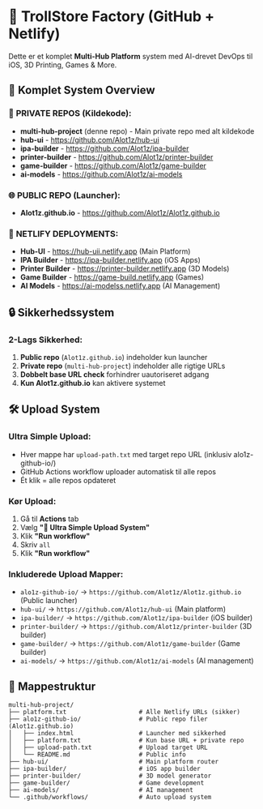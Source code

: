 # 🧪 TrollStore Factory (GitHub + Netlify)

Dette er et komplet **Multi-Hub Platform** system med AI-drevet DevOps til iOS, 3D Printing, Games & More.

## 🚀 Komplet System Overview

### 📱 **PRIVATE REPOS (Kildekode):**
- **multi-hub-project** (denne repo) - Main private repo med alt kildekode
- **hub-ui** - https://github.com/Alot1z/hub-ui
- **ipa-builder** - https://github.com/Alot1z/ipa-builder  
- **printer-builder** - https://github.com/Alot1z/printer-builder
- **game-builder** - https://github.com/Alot1z/game-builder
- **ai-models** - https://github.com/Alot1z/ai-models

### 🌐 **PUBLIC REPO (Launcher):**
- **Alot1z.github.io** - https://github.com/Alot1z/Alot1z.github.io

### 🚀 **NETLIFY DEPLOYMENTS:**
- **Hub-UI** - https://hub-uii.netlify.app (Main Platform)
- **IPA Builder** - https://ipa-builder.netlify.app (iOS Apps)
- **Printer Builder** - https://printer-builder.netlify.app (3D Models)
- **Game Builder** - https://game-build.netlify.app (Games)
- **AI Models** - https://ai-modelss.netlify.app (AI Management)

## 🔒 Sikkerhedssystem

### **2-Lags Sikkerhed:**
1. **Public repo** (`Alot1z.github.io`) indeholder kun launcher
2. **Private repo** (`multi-hub-project`) indeholder alle rigtige URLs
3. **Dobbelt base URL check** forhindrer uautoriseret adgang
4. **Kun Alot1z.github.io** kan aktivere systemet

## 🛠️ Upload System

### **Ultra Simple Upload:**
- Hver mappe har `upload-path.txt` med target repo URL (inklusiv alo1z-github-io/)
- GitHub Actions workflow uploader automatisk til alle repos
- Ét klik = alle repos opdateret

### **Kør Upload:**
1. Gå til **Actions** tab
2. Vælg **"🚀 Ultra Simple Upload System"**
3. Klik **"Run workflow"**
4. Skriv `all`
5. Klik **"Run workflow"**

### **Inkluderede Upload Mapper:**
- `alo1z-github-io/` → `https://github.com/Alot1z/Alot1z.github.io` (Public launcher)
- `hub-ui/` → `https://github.com/Alot1z/hub-ui` (Main platform)
- `ipa-builder/` → `https://github.com/Alot1z/ipa-builder` (iOS builder)
- `printer-builder/` → `https://github.com/Alot1z/printer-builder` (3D builder)
- `game-builder/` → `https://github.com/Alot1z/game-builder` (Game builder)
- `ai-models/` → `https://github.com/Alot1z/ai-models` (AI management)

## 📁 Mappestruktur

```
multi-hub-project/
├── platform.txt                    # Alle Netlify URLs (sikker)
├── alo1z-github-io/                # Public repo filer (Alot1z.github.io)
│   ├── index.html                  # Launcher med sikkerhed
│   ├── platform.txt                # Kun base URL + private repo
│   ├── upload-path.txt             # Upload target URL
│   └── README.md                   # Public info
├── hub-ui/                         # Main platform router
├── ipa-builder/                    # iOS app builder
├── printer-builder/                # 3D model generator  
├── game-builder/                   # Game development
├── ai-models/                      # AI management
└── .github/workflows/              # Auto upload system
```
